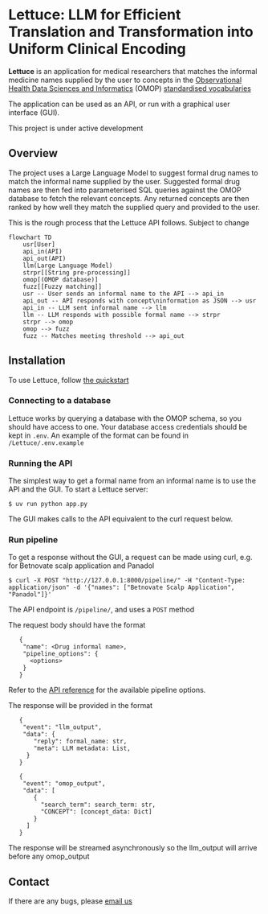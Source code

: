 # Lettuce: LLM for Efficient Translation and Transformation into Uniform Clinical Encoding 

**Lettuce** is an application for medical researchers that matches the informal medicine names supplied by the user to concepts in the [Observational Health Data Sciences and Informatics](https://www.ohdsi.org) (OMOP) [standardised vocabularies](https://github.com/OHDSI/Vocabulary-v5.0/wiki)

The application can be used as an API, or run with a graphical user interface (GUI).

   This project is under active development

## Overview

The project uses a Large Language Model to suggest formal drug names to match the informal name supplied by the user. Suggested formal drug names are then fed into parameterised SQL queries against the OMOP database to fetch the relevant concepts. Any returned concepts are then ranked by how well they match the supplied query and provided to the user.

This is the rough process that the Lettuce API follows. Subject to change

```mermaid
flowchart TD
    usr[User]
    api_in(API)
    api_out(API)
    llm(Large Language Model)
    strpr[[String pre-processing]]
    omop[(OMOP database)]
    fuzz[[Fuzzy matching]]
    usr -- User sends an informal name to the API --> api_in
    api_out -- API responds with concept\ninformation as JSON --> usr
    api_in -- LLM sent informal name --> llm
    llm -- LLM responds with possible formal name --> strpr
    strpr --> omop
    omop --> fuzz
    fuzz -- Matches meeting threshold --> api_out

```

## Installation

To use Lettuce, follow [the quickstart](https://health-informatics-uon.github.io/lettuce/quickstart)

### Connecting to a database

Lettuce works by querying a database with the OMOP schema, so you should have access to one. Your database access credentials should be kept in `.env`. An example of the format can be found in `/Lettuce/.env.example`

### Running the API

The simplest way to get a formal name from an informal name is to use the API and the GUI. To start a Lettuce server:

```
$ uv run python app.py
```
The GUI makes calls to the API equivalent to the curl request below.

### Run pipeline

To get a response without the GUI, a request can be made using curl, e.g. for Betnovate scalp application and Panadol

```
$ curl -X POST "http://127.0.0.1:8000/pipeline/" -H "Content-Type: application/json" -d '{"names": ["Betnovate Scalp Application", "Panadol"]}'
```

The API endpoint is `/pipeline/`, and uses a `POST` method

The request body should have the format

```
   {
    "name": <Drug informal name>,
    "pipeline_options": {
      <options>
    }
   }
```

Refer to the [API reference](https://health-informatics-uon.github.io/lettuce/api_reference/options/pipeline_options) for the available pipeline options.

The response will be provided in the format

```
   {
    "event": "llm_output",
    "data": {
       "reply": formal_name: str,
       "meta": LLM metadata: List,
     }
   }

   {
    "event": "omop_output",
    "data": [
       {
         "search_term": search_term: str,
         "CONCEPT": [concept_data: Dict]
       }
     ]
   }
```

The response will be streamed asynchronously so the llm_output will arrive before any omop_output

## Contact

If there are any bugs, please [email us](mailto:james.mitchell-white1@nottingham.ac.uk)
